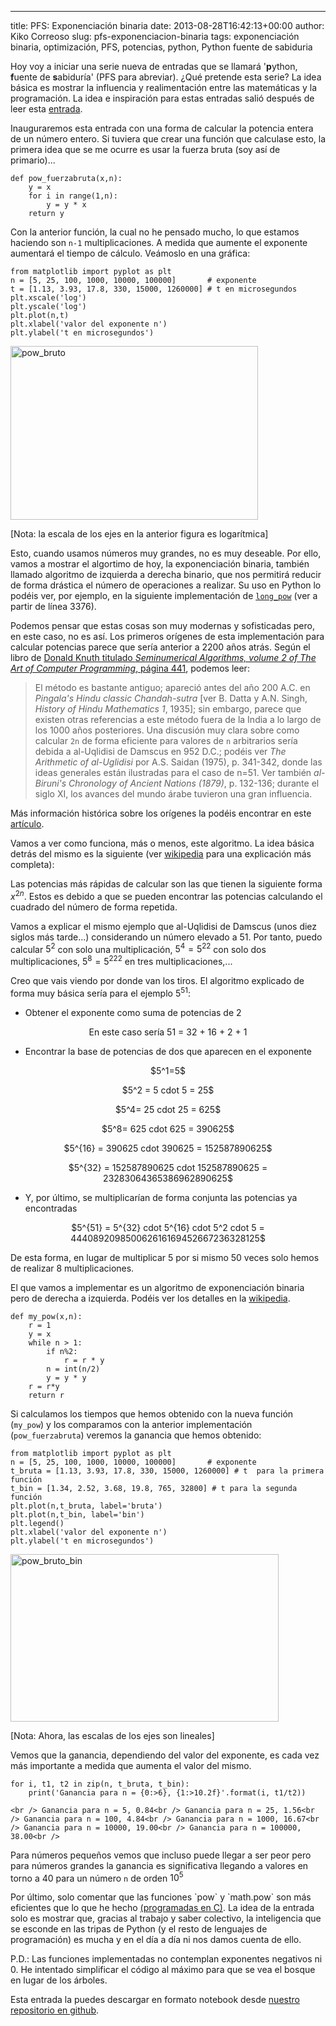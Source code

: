 ---
title: PFS: Exponenciación binaria
date: 2013-08-28T16:42:13+00:00
author: Kiko Correoso
slug: pfs-exponenciacion-binaria
tags: exponenciación binaria, optimización, PFS, potencias, python, Python fuente de sabiduria

Hoy voy a iniciar una serie nueva de entradas que se llamará '**p**ython, **f**uente de **s**abiduría' (PFS para abreviar). ¿Qué pretende esta serie? La idea básica es mostrar la influencia y realimentación entre las matemáticas y la programación. La idea e inspiración para estas entradas salió después de leer esta <a href="http://ch3m4.org/blog/2013/08/14/estudio-funcion-factorial-numpy/" target="_blank">entrada</a>.

Inauguraremos esta entrada con una forma de calcular la potencia entera de un número entero. Si tuviera que crear una función que calculase esto, la primera idea que se me ocurre es usar la fuerza bruta (soy así de primario)...

<pre><code class="language-python">def pow_fuerzabruta(x,n):
    y = x
    for i in range(1,n):
        y = y * x
    return y</code></pre>

Con la anterior función, la cual no he pensado mucho, lo que estamos haciendo son `n-1` multiplicaciones. A medida que aumente el exponente aumentará el tiempo de cálculo. Veámoslo en una gráfica:

<pre><code class="language-python">from matplotlib import pyplot as plt
n = [5, 25, 100, 1000, 10000, 100000]       # exponente
t = [1.13, 3.93, 17.8, 330, 15000, 1260000] # t en microsegundos
plt.xscale('log')
plt.yscale('log')
plt.plot(n,t)
plt.xlabel('valor del exponente n')
plt.ylabel('t en microsegundos')</code></pre>

[<img class="aligncenter size-full wp-image-1866" alt="pow_bruto" src="http://pybonacci.org/wp-content/uploads/2013/08/pow_bruto.png" width="396" height="278" srcset="https://pybonacci.org/wp-content/uploads/2013/08/pow_bruto.png 396w, https://pybonacci.org/wp-content/uploads/2013/08/pow_bruto-300x210.png 300w" sizes="(max-width: 396px) 100vw, 396px" />](http://pybonacci.org/wp-content/uploads/2013/08/pow_bruto.png)

[Nota: la escala de los ejes en la anterior figura es logarítmica]

Esto, cuando usamos números muy grandes, no es muy deseable. Por ello, vamos a mostrar el algortimo de hoy, la exponenciación binaria, también llamado algoritmo de izquierda a derecha binario, que nos permitirá reducir de forma drástica el número de operaciones a realizar. Su uso en Python lo podéis ver, por ejemplo, en la siguiente implementación de <a href="http://svn.python.org/view/python/tags/r271/Objects/longobject.c?view=markup" target="_blank"><code>long_pow</code></a> (ver a partir de línea 3376).

Podemos pensar que estas cosas son muy modernas y sofisticadas pero, en este caso, no es así. Los primeros orígenes de esta implementación para calcular potencias parece que sería anterior a 2200 años atrás. Según el libro de [Donald Knuth titulado _Seminumerical Algorithms, volume 2 of The Art of Computer Programming_, página 441](http://www.goodreads.com/book/show/112246.Art_of_Computer_Programming_Volume_2), podemos leer:

> El método es bastante antiguo; apareció antes del año 200 A.C. en _Pingala's Hindu classic Chandah-sutra_ [ver B. Datta y A.N. Singh, _History of Hindu Mathematics 1_, 1935]; sin embargo, parece que existen otras referencias a este método fuera de la India a lo largo de los 1000 años posteriores. Una discusión muy clara sobre como calcular `2n` de forma eficiente para valores de `n` arbitrarios sería debida a al-Uqlidisi de Damscus en 952 D.C.; podéis ver _The Arithmetic of al-Uglidisi_ por A.S. Saidan (1975), p. 341-342, donde las ideas generales están ilustradas para el caso de n=51. Ver también _al-Biruni's Chronology of Ancient Nations (1879)_, p. 132-136; durante el siglo XI, los avances del mundo árabe tuvieron una gran influencia.

Más información histórica sobre los orígenes la podéis encontrar en este <a href="http://arxiv.org/abs/math/0703658" target="_blank">artículo</a>.

Vamos a ver como funciona, más o menos, este algoritmo. La idea básica detrás del mismo es la siguiente (ver <a href="http://es.wikipedia.org/wiki/Exponenciaci%C3%B3n_binaria" target="_blank">wikipedia</a> para una explicación más completa):

Las potencias más rápidas de calcular son las que tienen la siguiente forma ${x^2}^n$. Estos es debido a que se pueden encontrar las potencias calculando el cuadrado del número de forma repetida.

Vamos a explicar el mismo ejemplo que al-Uqlidisi de Damscus (unos diez siglos más tarde...) considerando un número elevado a 51. Por tanto, puedo calcular $5^2$ con solo una multiplicación, $5^4={5^2}^2$ con solo dos multiplicaciones, $5^8={{5^2}^2}^2$ en tres multiplicaciones,...

Creo que vais viendo por donde van los tiros. El algoritmo explicado de forma muy básica sería para el ejemplo $5^{51}$:

  * Obtener el exponente como suma de potencias de 2

<p style="text-align:center;">
  En este caso sería 51 = 32 + 16 + 2 + 1
</p>

  * Encontrar la base de potencias de dos que aparecen en el exponente

<p style="text-align:center;">
  $5^1=5$
</p>

<p style="text-align:center;">
  $5^2 = 5 cdot 5 = 25$
</p>

<p style="text-align:center;">
  $5^4= 25 cdot 25 = 625$
</p>

<p style="text-align:center;">
  $5^8= 625 cdot 625 = 390625$
</p>

<p style="text-align:center;">
  $5^{16} = 390625 cdot 390625 = 152587890625$
</p>

<p style="text-align:center;">
  $5^{32} = 152587890625 cdot 152587890625 = 23283064365386962890625$
</p>

  * Y, por último, se multiplicarían de forma conjunta las potencias ya encontradas

<p style="text-align:center;">
  $5^{51} = 5^{32} cdot 5^{16} cdot 5^2 cdot 5 = 444089209850062616169452667236328125$
</p>

De esta forma, en lugar de multiplicar 5 por si mismo 50 veces solo hemos de realizar 8 multiplicaciones.

El que vamos a implementar es un algoritmo de exponenciación binaria pero de derecha a izquierda. Podéis ver los detalles en la <a href="http://en.wikipedia.org/wiki/Modular_exponentiation#Right-to-left_binary_method" target="_blank">wikipedia</a>.

<pre><code class="language-python">def my_pow(x,n):
    r = 1
    y = x
    while n &gt; 1:
        if n%2:
            r = r * y
        n = int(n/2)
        y = y * y
    r = r*y
    return r</code></pre>

Si calculamos los tiempos que hemos obtenido con la nueva función (`my_pow`) y los comparamos con la anterior implementación (`pow_fuerzabruta`) veremos la ganancia que hemos obtenido:

<pre><code class="language-python">from matplotlib import pyplot as plt
n = [5, 25, 100, 1000, 10000, 100000]       # exponente
t_bruta = [1.13, 3.93, 17.8, 330, 15000, 1260000] # t  para la primera función
t_bin = [1.34, 2.52, 3.68, 19.8, 765, 32800] # t para la segunda función
plt.plot(n,t_bruta, label='bruta')
plt.plot(n,t_bin, label='bin')
plt.legend()
plt.xlabel('valor del exponente n')
plt.ylabel('t en microsegundos')</code></pre>

[<img class="aligncenter size-full wp-image-1867" alt="pow_bruto_bin" src="http://pybonacci.org/wp-content/uploads/2013/08/pow_bruto_bin.png" width="429" height="268" srcset="https://pybonacci.org/wp-content/uploads/2013/08/pow_bruto_bin.png 429w, https://pybonacci.org/wp-content/uploads/2013/08/pow_bruto_bin-300x187.png 300w" sizes="(max-width: 429px) 100vw, 429px" />](http://pybonacci.org/wp-content/uploads/2013/08/pow_bruto_bin.png)

[Nota: Ahora, las escalas de los ejes son lineales]

Vemos que la ganancia, dependiendo del valor del exponente, es cada vez más importante a medida que aumenta el valor del mismo.

<pre><code class="language-python">for i, t1, t2 in zip(n, t_bruta, t_bin):
    print('Ganancia para n = {0:&gt;6}, {1:&gt;10.2f}'.format(i, t1/t2))</code></pre>

`<br />
Ganancia para n = 5, 0.84<br />
Ganancia para n = 25, 1.56<br />
Ganancia para n = 100, 4.84<br />
Ganancia para n = 1000, 16.67<br />
Ganancia para n = 10000, 19.00<br />
Ganancia para n = 100000, 38.00<br />
` 

Para números pequeños vemos que incluso puede llegar a ser peor pero para números grandes la ganancia es significativa llegando a valores en torno a 40 para un número `n` de orden $10^5$

Por último, solo comentar que las funciones \`pow\` y \`math.pow\` son más eficientes que lo que he hecho [(programadas en C)](http://hg.python.org/cpython/file/41de6f0e62fd/Modules/mathmodule.c). La idea de la entrada solo es mostrar que, gracias al trabajo y saber colectivo, la inteligencia que se esconde en las tripas de Python (y el resto de lenguajes de programación) es mucha y en el día a día ni nos damos cuenta de ello.

P.D.: Las funciones implementadas no contemplan exponentes negativos ni 0. He intentado simplificar el código al máximo para que se vea el bosque en lugar de los árboles.

Esta entrada la puedes descargar en formato notebook desde [nuestro repositorio en github](https://github.com/Pybonacci/notebooks).